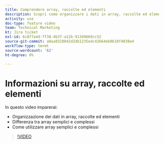```yaml
---
title: Comprendere array, raccolte ed elementi
description: Scopri come organizzare i dati in array, raccolte ed elementi e come utilizzare array semplici e complessi in [!DNL Adobe Workfront Fusion].
activity: use
doc-type: feature video
team: Technical Marketing
kt: Jira ticket
exl-id: 6c8f7a4d-ff38-4b3f-a12b-91349669cc52
source-git-commit: a0aa8328842d2db1235edc42664eb0b18f4038e4
workflow-type: tm+mt
source-wordcount: '62'
ht-degree: 0%

---
```


# Informazioni su array, raccolte ed elementi

In questo video imparerai:

* Organizzazione dei dati in array, raccolte ed elementi
* Differenza tra array semplici e complessi
* Come utilizzare array semplici e complessi

>[!VIDEO](https://video.tv.adobe.com/v/335298/?quality=12)
